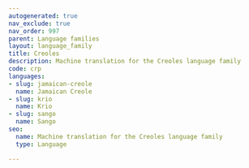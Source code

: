 ```yaml
---
autogenerated: true
nav_exclude: true
nav_order: 997
parent: Language families
layout: language_family
title: Creoles
description: Machine translation for the Creoles language family
code: crp
languages:
- slug: jamaican-creole
  name: Jamaican Creole
- slug: krio
  name: Krio
- slug: sango
  name: Sango
seo:
  name: Machine translation for the Creoles language family
  type: Language

---
```


